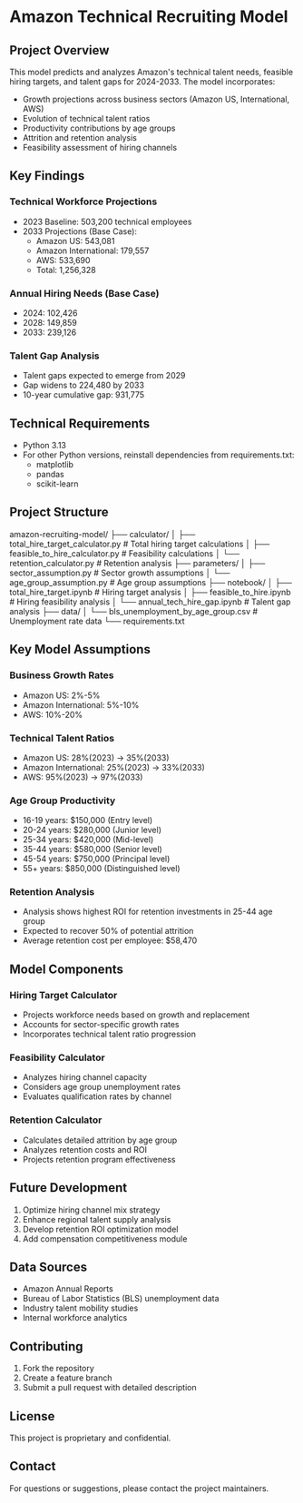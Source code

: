 # Amazon Technical Recruiting Model

## Project Overview
This model predicts and analyzes Amazon's technical talent needs, feasible hiring targets, and talent gaps for 2024-2033. The model incorporates:

- Growth projections across business sectors (Amazon US, International, AWS)
- Evolution of technical talent ratios
- Productivity contributions by age groups
- Attrition and retention analysis
- Feasibility assessment of hiring channels

## Key Findings

### Technical Workforce Projections
- 2023 Baseline: 503,200 technical employees
- 2033 Projections (Base Case):
  - Amazon US: 543,081
  - Amazon International: 179,557
  - AWS: 533,690
  - Total: 1,256,328

### Annual Hiring Needs (Base Case)
- 2024: 102,426
- 2028: 149,859
- 2033: 239,126

### Talent Gap Analysis
- Talent gaps expected to emerge from 2029
- Gap widens to 224,480 by 2033
- 10-year cumulative gap: 931,775

## Technical Requirements

- Python 3.13
- For other Python versions, reinstall dependencies from requirements.txt:
  - matplotlib
  - pandas
  - scikit-learn

## Project Structure
amazon-recruiting-model/
├── calculator/
│ ├── total_hire_target_calculator.py # Total hiring target calculations
│ ├── feasible_to_hire_calculator.py # Feasibility calculations
│ └── retention_calculator.py # Retention analysis
├── parameters/
│ ├── sector_assumption.py # Sector growth assumptions
│ └── age_group_assumption.py # Age group assumptions
├── notebook/
│ ├── total_hire_target.ipynb # Hiring target analysis
│ ├── feasible_to_hire.ipynb # Hiring feasibility analysis
│ └── annual_tech_hire_gap.ipynb # Talent gap analysis
├── data/
│ └── bls_unemployment_by_age_group.csv # Unemployment rate data
└── requirements.txt

## Key Model Assumptions

### Business Growth Rates
- Amazon US: 2%-5%
- Amazon International: 5%-10%
- AWS: 10%-20%

### Technical Talent Ratios
- Amazon US: 28%(2023) → 35%(2033)
- Amazon International: 25%(2023) → 33%(2033)
- AWS: 95%(2023) → 97%(2033)

### Age Group Productivity
- 16-19 years: $150,000 (Entry level)
- 20-24 years: $280,000 (Junior level)
- 25-34 years: $420,000 (Mid-level)
- 35-44 years: $580,000 (Senior level)
- 45-54 years: $750,000 (Principal level)
- 55+ years: $850,000 (Distinguished level)

### Retention Analysis
- Analysis shows highest ROI for retention investments in 25-44 age group
- Expected to recover 50% of potential attrition
- Average retention cost per employee: $58,470

## Model Components

### Hiring Target Calculator
- Projects workforce needs based on growth and replacement
- Accounts for sector-specific growth rates
- Incorporates technical talent ratio progression

### Feasibility Calculator
- Analyzes hiring channel capacity
- Considers age group unemployment rates
- Evaluates qualification rates by channel

### Retention Calculator
- Calculates detailed attrition by age group
- Analyzes retention costs and ROI
- Projects retention program effectiveness

## Future Development

1. Optimize hiring channel mix strategy
2. Enhance regional talent supply analysis
3. Develop retention ROI optimization model
4. Add compensation competitiveness module

## Data Sources

- Amazon Annual Reports
- Bureau of Labor Statistics (BLS) unemployment data
- Industry talent mobility studies
- Internal workforce analytics

## Contributing

1. Fork the repository
2. Create a feature branch
3. Submit a pull request with detailed description

## License

This project is proprietary and confidential.

## Contact

For questions or suggestions, please contact the project maintainers.

